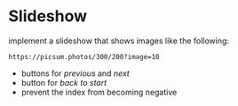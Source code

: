 # Slideshow

implement a slideshow that shows images like the following:

`https://picsum.photos/300/200?image=10`

- buttons for _previous_ and _next_
- button for _back to start_
- prevent the index from becoming negative
